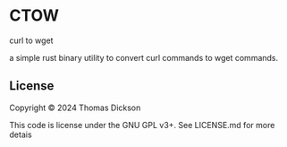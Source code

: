 # CTOW

curl to wget

a simple rust binary utility to convert curl commands to wget commands.

## License

Copyright © 2024 Thomas Dickson

This code is license under the GNU GPL v3+. See LICENSE.md for more detais
